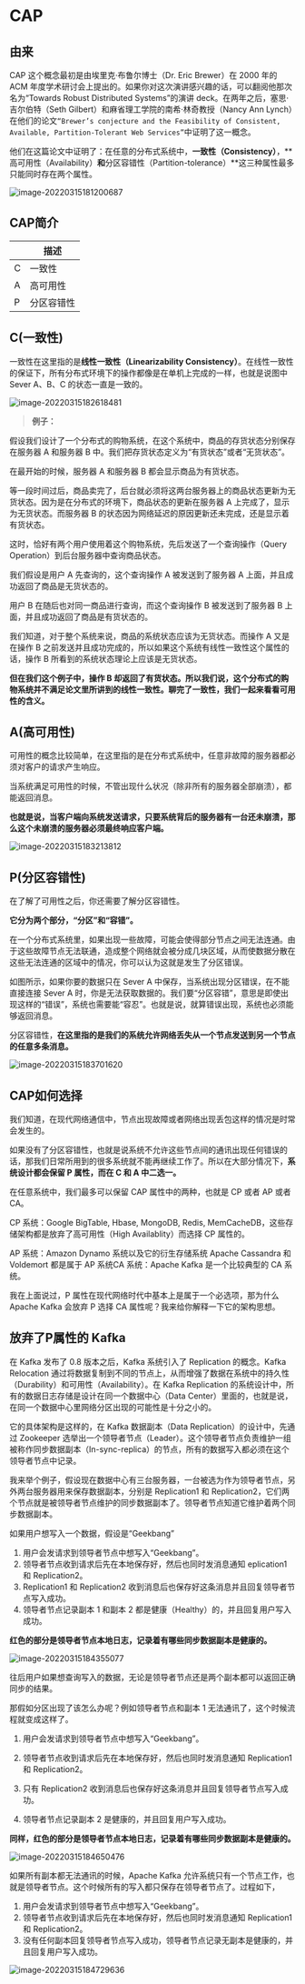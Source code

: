 # CAP



## 由来



CAP 这个概念最初是由埃里克·布鲁尔博士（Dr. Eric Brewer）在 2000 年的 ACM 年度学术研讨会上提出的。如果你对这次演讲感兴趣的话，可以翻阅他那次名为“Towards Robust Distributed Systems”的演讲 deck。在两年之后，塞思·吉尔伯特（Seth Gilbert）和麻省理工学院的南希·林奇教授（Nancy Ann Lynch）在他们的论文`“Brewer’s conjecture and the Feasibility of Consistent, Available, Partition-Tolerant Web Services”`中证明了这一概念。

他们在这篇论文中证明了：在任意的分布式系统中，**一致性（Consistency）**，**高可用性（Availability）**和**分区容错性（Partition-tolerance）**这三种属性最多只能同时存在两个属性。

<img src="./images/image-20220315181200687.png" alt="image-20220315181200687" />



## CAP简介



|      | 描述       |
| ---- | ---------- |
| C    | 一致性     |
| A    | 高可用性   |
| P    | 分区容错性 |



## C(一致性)



一致性在这里指的是**线性一致性（Linearizability Consistency）**。在线性一致性的保证下，所有分布式环境下的操作都像是在单机上完成的一样，也就是说图中 Sever A、B、C 的状态一直是一致的。

<img src="./images/image-20220315182618481.png" alt="image-20220315182618481" />

> **例子：**



假设我们设计了一个分布式的购物系统，在这个系统中，商品的存货状态分别保存在服务器 A 和服务器 B 中。我们把存货状态定义为“有货状态”或者“无货状态”。

在最开始的时候，服务器 A 和服务器 B 都会显示商品为有货状态。

等一段时间过后，商品卖完了，后台就必须将这两台服务器上的商品状态更新为无货状态。因为是在分布式的环境下，商品状态的更新在服务器 A 上完成了，显示为无货状态。而服务器 B 的状态因为网络延迟的原因更新还未完成，还是显示着有货状态。

这时，恰好有两个用户使用着这个购物系统，先后发送了一个查询操作（Query Operation）到后台服务器中查询商品状态。

我们假设是用户 A 先查询的，这个查询操作 A 被发送到了服务器 A 上面，并且成功返回了商品是无货状态的。

用户 B 在随后也对同一商品进行查询，而这个查询操作 B 被发送到了服务器 B 上面，并且成功返回了商品是有货状态的。

我们知道，对于整个系统来说，商品的系统状态应该为无货状态。而操作 A 又是在操作 B 之前发送并且成功完成的，所以如果这个系统有线性一致性这个属性的话，操作 B 所看到的系统状态理论上应该是无货状态。

**但在我们这个例子中，操作 B 却返回了有货状态。所以我们说，这个分布式的购物系统并不满足论文里所讲到的线性一致性。聊完了一致性，我们一起来看看可用性的含义。**



## A(高可用性)



可用性的概念比较简单，在这里指的是在分布式系统中，任意非故障的服务器都必须对客户的请求产生响应。

当系统满足可用性的时候，不管出现什么状况（除非所有的服务器全部崩溃），都能返回消息。

**也就是说，当客户端向系统发送请求，只要系统背后的服务器有一台还未崩溃，那么这个未崩溃的服务器必须最终响应客户端。**



<img src="./images/image-20220315183213812.png" alt="image-20220315183213812" />







## P(分区容错性)



在了解了可用性之后，你还需要了解分区容错性。

**它分为两个部分，“分区”和“容错”。**

在一个分布式系统里，如果出现一些故障，可能会使得部分节点之间无法连通。由于这些故障节点无法联通，造成整个网络就会被分成几块区域，从而使数据分散在这些无法连通的区域中的情况，你可以认为这就是发生了分区错误。

如图所示，如果你要的数据只在 Sever A 中保存，当系统出现分区错误，在不能直接连接 Sever A 时，你是无法获取数据的。我们要“分区容错”，意思是即使出现这样的“错误”，系统也需要能“容忍”。也就是说，就算错误出现，系统也必须能够返回消息。

分区容错性，**在这里指的是我们的系统允许网络丢失从一个节点发送到另一个节点的任意多条消息。**

<img src="./images/image-20220315183701620.png" alt="image-20220315183701620" />



## CAP如何选择



我们知道，在现代网络通信中，节点出现故障或者网络出现丢包这样的情况是时常会发生的。

如果没有了分区容错性，也就是说系统不允许这些节点间的通讯出现任何错误的话，那我们日常所用到的很多系统就不能再继续工作了。所以在大部分情况下，**系统设计都会保留 P 属性，而在 C 和 A 中二选一。**

在任意系统中，我们最多可以保留 CAP 属性中的两种，也就是 CP 或者 AP 或者 CA。



CP 系统：Google BigTable, Hbase, MongoDB, Redis, MemCacheDB，这些存储架构都是放弃了高可用性（High Availablity）而选择 CP 属性的。

AP 系统：Amazon Dynamo 系统以及它的衍生存储系统 Apache Cassandra 和 Voldemort 都是属于 AP 系统CA 系统：Apache Kafka 是一个比较典型的 CA 系统。

我在上面说过，P 属性在现代网络时代中基本上是属于一个必选项，那为什么 Apache Kafka 会放弃 P 选择 CA 属性呢？我来给你解释一下它的架构思想。



## 放弃了P属性的 Kafka



在 Kafka 发布了 0.8 版本之后，Kafka 系统引入了 Replication 的概念。Kafka Relocation 通过将数据复制到不同的节点上，从而增强了数据在系统中的持久性（Durability）和可用性（Availability）。在 Kafka Replication 的系统设计中，所有的数据日志存储是设计在同一个数据中心（Data Center）里面的，也就是说，在同一个数据中心里网络分区出现的可能性是十分之小的。

它的具体架构是这样的，在 Kafka 数据副本（Data Replication）的设计中，先通过 Zookeeper 选举出一个领导者节点（Leader）。这个领导者节点负责维护一组被称作同步数据副本（In-sync-replica）的节点，所有的数据写入都必须在这个领导者节点中记录。

我来举个例子，假设现在数据中心有三台服务器，一台被选为作为领导者节点，另外两台服务器用来保存数据副本，分别是 Replication1 和 Replication2，它们两个节点就是被领导者节点维护的同步数据副本了。领导者节点知道它维护着两个同步数据副本。

如果用户想写入一个数据，假设是“Geekbang”

1. 用户会发请求到领导者节点中想写入“Geekbang”。
2. 领导者节点收到请求后先在本地保存好，然后也同时发消息通知 eplication1 和 Replication2。
3. Replication1 和 Replication2 收到消息后也保存好这条消息并且回复领导者节点写入成功。
4. 领导者节点记录副本 1 和副本 2 都是健康（Healthy）的，并且回复用户写入成功。



**红色的部分是领导者节点本地日志，记录着有哪些同步数据副本是健康的。**

<img src="./images/image-20220315184355077.png" alt="image-20220315184355077" />

往后用户如果想查询写入的数据，无论是领导者节点还是两个副本都可以返回正确同步的结果。

那假如分区出现了该怎么办呢？例如领导者节点和副本 1 无法通讯了，这个时候流程就变成这样了。



1. 用户会发请求到领导者节点中想写入“Geekbang”。

2. 领导者节点收到请求后先在本地保存好，然后也同时发消息通知 Replication1 和 Replication2。

3. 只有 Replication2 收到消息后也保存好这条消息并且回复领导者节点写入成功。

4. 领导者节点记录副本 2 是健康的，并且回复用户写入成功。



**同样，红色的部分是领导者节点本地日志，记录着有哪些同步数据副本是健康的。**

<img src="./images/image-20220315184650476.png" alt="image-20220315184650476" />



如果所有副本都无法通讯的时候，Apache Kafka 允许系统只有一个节点工作，也就是领导者节点。这个时候所有的写入都只保存在领导者节点了。过程如下，

1. 用户会发请求到领导者节点中想写入“Geekbang”。
2. 领导者节点收到请求后先在本地保存好，然后也同时发消息通知 Replication1 和 Replication2。
3. 没有任何副本回复领导者节点写入成功，领导者节点记录无副本是健康的，并且回复用户写入成功。

<img src="./images/image-20220315184729636.png" alt="image-20220315184729636" />



